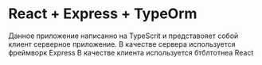 # React + Express + TypeOrm

Данное приложение написанно на TypeScrit и представояет собой клиент серверное приложение.
В качестве сервера используется фреймворк Express
В качестве клиента используется бтблтотнеа React
